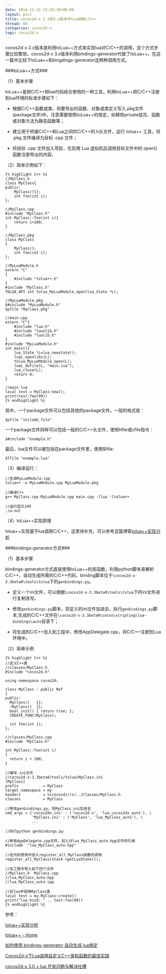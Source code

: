 ```yaml
---
date: 2014-11-12 12:18:30+00:00
layout: post
title: cocos2d-x 2.x和3.x版本中lua调用C/C++
thread: 84
categories: cocos2d-x
tags: cocos2d-x
---
```


cocos2d-x 2.x版本是利用toLua++方式来实现lua对C/C++的调用，这个方式步骤比较繁琐，cocos2d-x 3.x版本利用bindings-generator代替了toLua++。在这一篇中比较下toLua++和bingdings-generator这两种调用方式。

###toLua++方式###

（1）基本步骤

toLua++是把C/C++和lua代码结合使用的一种工具，利用toLua++把C/C++注册到lua环境的标准步骤如下：

- 根据C/C++函数或类，将要导出的函数、对象或类定义写入.pkg文件(package文件)中，注意需要按照toLua++的规定，如移除private成员、函数或对象方法为静态函数等；

- 建立用于桥接C/C++和Lua之间的C/C++的.h头文件，运行 tolua++ 工具，将 .pkg 文件编译为目标 .cpp 文件；

- 将目标 .cpp 文件加入项目，在启用 Lua 虚拟机后调用目标文件中的 open() 函数注册导出的内容。

（2）简单示例如下：


	{% highlight C++ %}
	//MyClass.h
	class MyClass{
	public:
		MyClass(){};
		int foo(int i);
	};
	
	//MyClass.cpp
	#include "MyClass.h"
	int MyClass::foo(int i){
		return i+100;
	}
	
	//MyClass.pkg
	class MyClass
	{
		MyClass();
		int foo(int i);
	};
	
	//MyLuaModule.h
	extern "C"
	{
		#include "tolua++.h"
	}
	#include "MyClass.h"
	TOLUA_API int tolua_MyLuaModule_open(lua_State *L);
	
	//MyLuaModule.pkg
	$#include "MyLuaModule.h"
	$pfile "MyClass.pkg"
	
	//main.cpp
	extern "C"{
		#include "lua.h"
		#include "lauxlib.h"
		#include "lualib.h"
	}
	#include "MyLuaModule.h"
	int main(){
		lua_State *L=lua_newstate();
		luaL_openlibs(L);
		tolua_MyLuaModule_open(L);
		luaL_dofile(L, "main.lua");
		lua_close(L);
		return 0;
	}
	
	//main.lua
	local test = MyClass:new();
	print(test:foo(99))
	{% endhighlight %}


其中，一个package文件可以包括其他的package文件。一般的格式是：

`$pfile "include_file"`

一个package文件同样可以包括一般的C/C++头文件，使用hfile或cfile指令：

`$#include "example.h"`

最后，lua文件可以被包括在package文件里，使用$lfile:

`$lfile "example.lua"`


（3）编译运行：

	//生成MyLuaModule.cpp
	tolua++ -o MyLuaModule.cpp MyLuaModule.pkg
	
	//编译C++
	g++ MyClass.cpp MyLuaModule.cpp main.cpp -llua -ltolua++
	
	//运行显示199
	./a.out

（4）toLua++实现原理

tolua++实现基于lua调用C/C++，这里待补充，可以参考这篇博客[tolua++实现分析](http://blog.csdn.net/wtyqm/article/details/8977975)

###bindings-generator方式###


（1）基本步骤

bindings-generator方式底层使用toLua++的库函数，利用python脚本来解析C/C++，自动生成所需的C/C++代码，binding脚本位于`\cocos2d-x-3.3beta0\tools\tolua`下的`genbindings.py`。

- 定义一个ini文件，可以根据`\cocos2d-x-3.3beta0\tools\tolua`下的ini文件进行复制改写。

- 修改`genbindings.py`脚本，将定义的ini文件加进去，执行`genbindings.py`脚本,生成的C/C++文件在`\cocos2d-x-3.3beta0\cocos\scripting\lua-bindings\auto`目录下；

- 将生成的C/C++加入到工程中，修改AppDelegate.cpp，将C/C++注册到Lua环境中。

（2）简单示例

	{% highlight C++ %}
	//定义C++类
	//classes/MyClass.h
	#include "cocos2d.h"
	
	using namespace cocos2d;
	
	class MyClass : public Ref
	{
	public:
	  MyClass()   {};
	  ~MyClass()  {};
	  bool init() { return true; };
	  CREATE_FUNC(MyClass);
	
	  int foo(int i);
	};
	
	//classes/MyClass.cpp
	#include "MyClass.h"
	
	int MyClass::foo(int i)
	{
	  return i + 100;
	}
	
	//编写.ini文件
	//cocos2d-x-3.3beta0/tools/tolua/MyClass.ini
	[MyClass]
	prefix           = MyClass
	target_namespace = my
	headers          = %(cocosdir)s/../Classes/MyClass.h
	classes          = MyClass
	
	//修改genbindings.py，将MyClass.ini加进去
	cmd_args = {'cocos2dx.ini' : ('cocos2d-x', 'lua_cocos2dx_auto'), \
	            'MyClass.ini' : ('MyClass', 'lua_MyClass_auto'), \
	            ...
	
	//执行python genbindings.py
	
	//修改AppDelegate.cpp文件，加入对lua_MyClass_auto.hpp文件的引用 
	#include  "lua_MyClass_auto.hpp"     
	
	//在代码使用中加入register_all_MyClass函数的调用  
	register_all_MyClass(stack->getLuaState());  
	
	//在工程中导入如下四个文件
	//MyClass.h  MyClass.cpp 
	//lua_MyClass_auto.hpp 
	//lua_MyClass_auto.cpp
	
	//在lua中调用MyClass类
	local test = my.MyClass:create()
	print("lua bind: " .. test:foo(99))
	{% endhighlight %}


参考：

[tolua++实现分析](http://blog.csdn.net/wtyqm/article/details/8977975)

[tolua++ - Home](http://www.codenix.com/~tolua/)

[如何使用 bindings-generator 自动生成 lua绑定](http://cn.cocos2d-x.org/article/index?type=wiki&url=/doc/cocos-docs-master/manual/framework/native/wiki/how-to-use-bindings-generator/zh.md)

[Cocos2d-x下Lua调用自定义C++类和函数的最佳实践](http://segmentfault.com/blog/hongliang/1190000000631630)

[cocos2d-x 3.0 + lua 开发问题与解决吐槽](http://www.cocoachina.com/bbs/read.php?tid=200145)


